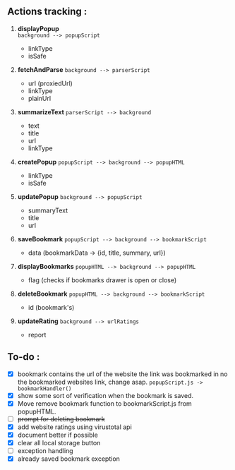 ## Actions tracking :

1. **displayPopup**   
`background --> popupScript`
    - linkType
    - isSafe

2. **fetchAndParse** 
`background --> parserScript`
    - url (proxiedUrl)
    - linkType
    - plainUrl

3. **summarizeText** 
`parserScript --> background`
    - text
    - title
    - url
    - linkType

4. **createPopup** 
`popupScript --> background --> popupHTML`
    - linkType
    - isSafe

5. **updatePopup** 
`background --> popupScript`
    - summaryText
    - title
    - url

6. **saveBookmark** 
`popupScript --> background --> bookmarkScript`
    - data (bookmarkData -> {id, title, summary, url})

7. **displayBookmarks** 
`popupHTML --> background --> popupHTML`
    - flag (checks if bookmarks drawer is open or close)

8. **deleteBookmark**
`popupHTML --> background --> bookmarkScript`
    - id (bookmark's)

9. **updateRating**
`background --> urlRatings`
    - report

## To-do :

- [x] bookmark contains the url of the website the link was bookmarked in no the bookmarked websites link, change asap.
    `popupScript.js -> bookmarkHandler()`
- [x] show some sort of verification when the bookmark is saved.
- [x] Move remove bookmark function to bookmarkScript.js from popupHTML.
- [ ] ~~prompt for deleting bookmark~~
- [x] add website ratings using virustotal api
- [x] document better if possible
- [x] clear all local storage button
- [ ] exception handling
- [x] already saved bookmark exception
